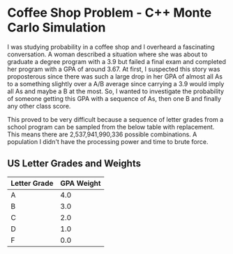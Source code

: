 # Coffee Shop Problem - C++ Monte Carlo Simulation

I was studying probability in a coffee shop and I overheard a fascinating conversation. A woman described a situation where she was about to graduate a degree program with a 3.9 but failed a final exam and completed her program with a GPA of around 3.67. At first, I suspected this story was proposterous since there was such a large drop in her GPA of almost all As to a something slightly over a A/B average since carrying a 3.9 would imply all As and maybe a B at the most. So, I wanted to investigate the probability of someone getting this GPA with a sequence of As, then one B and finally any other class score.

This proved to be very difficult because a sequence of letter grades from a school program can be sampled from the below table with replacement. This means there are 2,537,941,990,336 possible combinations. A population I didn't have the processing power and time to brute force.


## US Letter Grades and Weights
| Letter Grade | GPA Weight |
| ----------- | ----------- |
| A | 4.0 |
| B | 3.0 |
| C | 2.0 |
| D | 1.0 |
| F | 0.0 |

